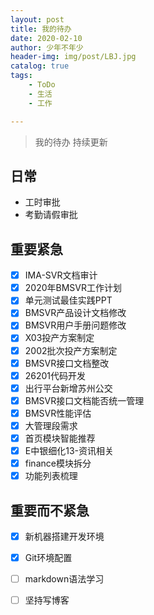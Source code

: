 ```yaml
---
layout: post
title: 我的待办
date: 2020-02-10
author: 少年不年少
header-img: img/post/LBJ.jpg
catalog: true
tags:
    - ToDo
    - 生活
    - 工作

---
```


> 我的待办 持续更新 
## 日常
* 工时审批
* 考勤请假审批

## 重要紧急 
- [x] IMA-SVR文档审计
- [x] 2020年BMSVR工作计划
- [x] 单元测试最佳实践PPT
- [x] BMSVR产品设计文档修改
- [x] BMSVR用户手册问题修改
- [x] X03投产方案制定
- [x] 2002批次投产方案制定
- [x] BMSVR接口文档整改
- [x] 26201代码开发
- [x] 出行平台新增苏州公交
- [x] BMSVR接口文档能否统一管理
- [x] BMSVR性能评估
- [x] 大管理段需求
- [x] 首页模块智能推荐
- [x] E中银细化13-资讯相关
- [x] finance模块拆分
- [x] 功能列表梳理

## 重要而不紧急 
- [x] 新机器搭建开发环境

- [x] Git环境配置

- [ ] markdown语法学习

- [ ] 坚持写博客
